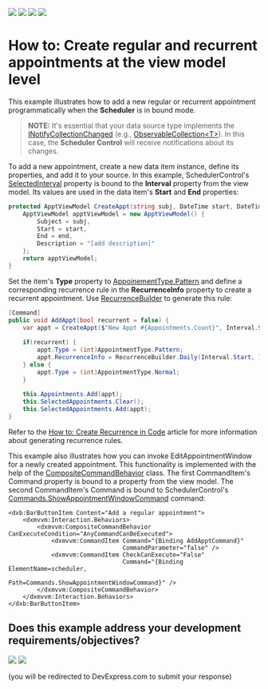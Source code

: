 <!-- default badges list -->
![](https://img.shields.io/endpoint?url=https://codecentral.devexpress.com/api/v1/VersionRange/238217751/21.1.5%2B)
[![](https://img.shields.io/badge/Open_in_DevExpress_Support_Center-FF7200?style=flat-square&logo=DevExpress&logoColor=white)](https://supportcenter.devexpress.com/ticket/details/T859145)
[![](https://img.shields.io/badge/📖_How_to_use_DevExpress_Examples-e9f6fc?style=flat-square)](https://docs.devexpress.com/GeneralInformation/403183)
[![](https://img.shields.io/badge/💬_Leave_Feedback-feecdd?style=flat-square)](#does-this-example-address-your-development-requirementsobjectives)
<!-- default badges end -->
# How to: Create regular and recurrent appointments at the view model level

This example illustrates how to add a new regular or recurrent appointment programmatically when the **Scheduler** is in bound mode.

> **NOTE:**
> It's essential that your data source type implements the [INotifyCollectionChanged](https://docs.microsoft.com/en-us/dotnet/api/system.componentmodel.inotifypropertychanged?view=netframework-4.8) (e.g., [ObservableCollection\<T\>](https://docs.microsoft.com/en-us/dotnet/api/system.collections.objectmodel.observablecollection-1?view=netframework-4.8)). In this case, the **Scheduler Control** will receive notifications about its changes. 


To add a new appointment, create a new data item instance, define its properties, and add it to your source. In this example, SchedulerControl's [SelectedInterval](https://docs.devexpress.com/WPF/DevExpress.Xpf.Scheduling.SchedulerControl.SelectedInterval) property is bound to the **Interval** property from the view model. Its values are used in the data item's **Start** and **End** properties:

```cs
protected ApptViewModel CreateAppt(string subj, DateTime start, DateTime end, string description) {
    ApptViewModel apptViewModel = new ApptViewModel() {
        Subject = subj,
        Start = start,                
        End = end,
        Description = "[add description]"
    };
    return apptViewModel;
}
```

Set the item's **Type** property to [AppoinementType.Pattern](https://docs.devexpress.com/CoreLibraries/DevExpress.XtraScheduler.AppointmentType) and define a corresponding recurrence rule in the **RecurrenceInfo** property to create a recurrent appointment. Use [RecurrenceBuilder](https://docs.devexpress.com/WPF/DevExpress.Xpf.Scheduling.RecurrenceBuilder) to generate this rule:


```cs
[Command]
public void AddAppt(bool recurrent = false) {
    var appt = CreateAppt($"New Appt #{Appointments.Count}", Interval.Start, Interval.End, "[add description]");
            
    if(recurrent) {
        appt.Type = (int)AppointmentType.Pattern;
        appt.RecurrenceInfo = RecurrenceBuilder.Daily(Interval.Start, 10).Build().ToXml();
    } else {
        appt.Type = (int)AppointmentType.Normal;
    }
            
    this.Appointments.Add(appt);
    this.SelectedAppointments.Clear();
    this.SelectedAppointments.Add(appt);
}
```

Refer to the [How to: Create Recurrence in Code](https://docs.devexpress.com/WPF/119648/Controls-and-Libraries/Scheduler/Examples/How-to-Create-Recurrence-in-Code) article for more information about generating recurrence rules.

This example also illustrates how you can invoke EditAppointmentWindow for a newly created appointment. This functionality is implemented with the help of the [CompositeCommandBehavior](https://docs.devexpress.com/WPF/18124/mvvm-framework/behaviors/predefined-set/compositecommandbehavior) class. The first CommandItem's Command property is bound to a property from the view model. The second CommandItem's Command is bound to SchedulerControl's [Commands.ShowAppointmentWindowCommand](https://docs.devexpress.com/WPF/DevExpress.Xpf.Scheduling.SchedulerCommands.ShowAppointmentWindowCommand) command: 

```xaml
<dxb:BarButtonItem Content="Add a regular appointment">
    <dxmvvm:Interaction.Behaviors>
        <dxmvvm:CompositeCommandBehavior CanExecuteCondition="AnyCommandCanBeExecuted">
            <dxmvvm:CommandItem Command="{Binding AddApptCommand}"
                                CommandParameter="false" />
            <dxmvvm:CommandItem CheckCanExecute="False"
                                Command="{Binding ElementName=scheduler,
                                                  Path=Commands.ShowAppointmentWindowCommand}" />
        </dxmvvm:CompositeCommandBehavior>
    </dxmvvm:Interaction.Behaviors>
</dxb:BarButtonItem>
```
<!-- feedback -->
## Does this example address your development requirements/objectives?

[<img src="https://www.devexpress.com/support/examples/i/yes-button.svg"/>](https://www.devexpress.com/support/examples/survey.xml?utm_source=github&utm_campaign=wpf-scheduler-create-regular-and-recurring-appointments-at-view-model-level&~~~was_helpful=yes) [<img src="https://www.devexpress.com/support/examples/i/no-button.svg"/>](https://www.devexpress.com/support/examples/survey.xml?utm_source=github&utm_campaign=wpf-scheduler-create-regular-and-recurring-appointments-at-view-model-level&~~~was_helpful=no)

(you will be redirected to DevExpress.com to submit your response)
<!-- feedback end -->
